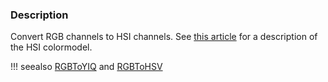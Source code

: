 ### Description
Convert RGB channels to HSI channels. See [this article](https://en.wikipedia.org/wiki/HSL_and_HSV) for a description of the HSI colormodel.

!!! seealso
    [RGBToYIQ](/Cxx/Images/RGBToYIQ) and [RGBToHSV](/Cxx/Images/RGBToHSV)
